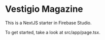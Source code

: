 # Vestigio Magazine

This is a NextJS starter in Firebase Studio.

To get started, take a look at src/app/page.tsx.
